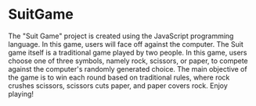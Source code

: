 # SuitGame

The "Suit Game" project is created using the JavaScript programming language. In this game, users will face off against the computer. The Suit game itself is a traditional game played by two people. In this game, users choose one of three symbols, namely rock, scissors, or paper, to compete against the computer's randomly generated choice. The main objective of the game is to win each round based on traditional rules, where rock crushes scissors, scissors cuts paper, and paper covers rock. Enjoy playing!
